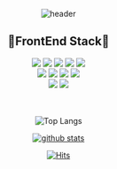 <div align="center">

![header](https://capsule-render.vercel.app/api?type=waving&color=gradient&customColorList=0,2,2,5,30&height=200&section=header&text=Jiyeong's%20Github&&fontColor=ffffff&fontSize=32&fontAlignY=38&desc=FrontEnd%20Developer%&descAlignY=55&&descSize=14)

<h2>🫧FrontEnd Stack🫧</h2>

<img src="https://img.shields.io/badge/React-333333?style=for-the-badge&logo=React&logoColor=61DAFB">
<img src="https://img.shields.io/badge/NextJS-111111?style=for-the-badge&logo=nextdotjs&logoColor=FFFFFF">
<img src="https://img.shields.io/badge/Javascript-F7DF1E?style=for-the-badge&logo=javascript&logoColor=333333">
<img src="https://img.shields.io/badge/typescript-3178C6?style=for-the-badge&logo=typescript&logoColor=ffffff">
<img src="https://img.shields.io/badge/HTML5-E34F26?style=for-the-badge&logo=html5&logoColor=FFFFFF">
<br/>
<img src="https://img.shields.io/badge/CSS3-1572B6?style=for-the-badge&logo=css3&logoColor=FFFFFF">
<img src="https://img.shields.io/badge/scss-CC6699?style=for-the-badge&logo=sass&logoColor=FFFFFF">
<img src="https://img.shields.io/badge/styled/Emotion-DB7093?style=for-the-badge&logo=styledcomponents&logoColor=FFFFFF">
<img src="https://img.shields.io/badge/CSSModules-eeeeee?style=for-the-badge&logo=cssmodules&logoColor=111111">
<br/>
<img src="https://img.shields.io/badge/tailwindcss-333333?style=for-the-badge&logo=tailwindcss&logoColor=06B6D4">
<img src="https://img.shields.io/badge/Bootstrap-7952B3?style=for-the-badge&logo=bootstrap&logoColor=FFFFFF">
<br/>
<br/>
<br/>

![Top Langs](https://github-readme-stats.vercel.app/api/top-langs/?username=SPOTBENGALS&layout=compact)

[![github stats](https://github-readme-stats.vercel.app/api?username=SPOTBENGALS)](https://github.com/anuraghazra/github-readme-stats)

[![Hits](https://hits.seeyoufarm.com/api/count/incr/badge.svg?url=https%3A%2F%2Fgithub.com%2FSPOTBENGALS&count_bg=%23C8D2DD&title_bg=%237290B1&icon=&icon_color=%23E7E7E7&title=visit&edge_flat=true)](https://hits.seeyoufarm.com)


</div>
